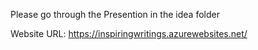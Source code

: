 Please go through the Presention in the idea folder

Website URL: https://inspiringwritings.azurewebsites.net/
